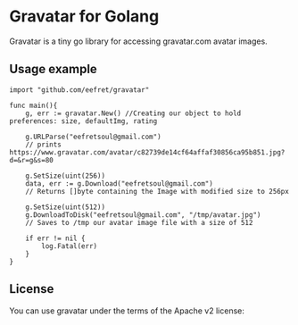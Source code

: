# Gravatar for Golang

Gravatar is a tiny go library for accessing gravatar.com avatar images.

## Usage example

	import "github.com/eefret/gravatar"

	func main(){
		g, err := gravatar.New() //Creating our object to hold preferences: size, defaultImg, rating
		
		g.URLParse("eefretsoul@gmail.com") 
		// prints https://www.gravatar.com/avatar/c82739de14cf64affaf30856ca95b851.jpg?d=&r=g&s=80
		
		g.SetSize(uint(256))
		data, err := g.Download("eefretsoul@gmail.com")
		// Returns []byte containing the Image with modified size to 256px
		
		g.SetSize(uint(512))
		g.DownloadToDisk("eefretsoul@gmail.com", "/tmp/avatar.jpg")
		// Saves to /tmp our avatar image file with a size of 512
		
		if err != nil {
			log.Fatal(err)
		}
	}

## License

You can use gravatar under the terms of the Apache v2 license:
